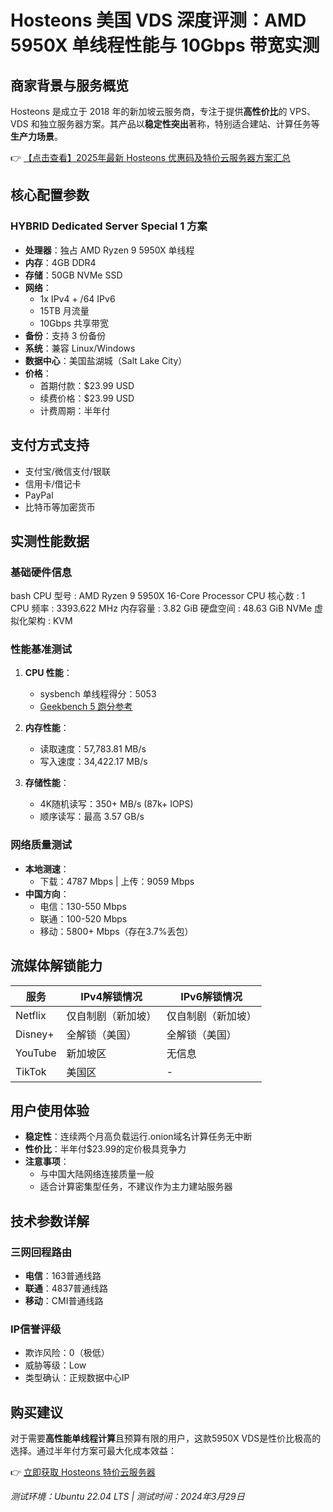 # Hosteons 美国 VDS 深度评测：AMD 5950X 单线程性能与 10Gbps 带宽实测

## 商家背景与服务概览

Hosteons 是成立于 2018 年的新加坡云服务商，专注于提供**高性价比**的 VPS、VDS 和独立服务器方案。其产品以**稳定性突出**著称，特别适合建站、计算任务等**生产力场景**。

👉 [【点击查看】2025年最新 Hosteons 优惠码及特价云服务器方案汇总](https://bit.ly/hosteons)

## 核心配置参数

### HYBRID Dedicated Server Special 1 方案

- **处理器**：独占 AMD Ryzen 9 5950X 单线程
- **内存**：4GB DDR4
- **存储**：50GB NVMe SSD
- **网络**：
  - 1x IPv4 + /64 IPv6
  - 15TB 月流量
  - 10Gbps 共享带宽
- **备份**：支持 3 份备份
- **系统**：兼容 Linux/Windows
- **数据中心**：美国盐湖城（Salt Lake City）
- **价格**：
  - 首期付款：$23.99 USD
  - 续费价格：$23.99 USD
  - 计费周期：半年付

## 支付方式支持

- 支付宝/微信支付/银联
- 信用卡/借记卡
- PayPal
- 比特币等加密货币

## 实测性能数据

### 基础硬件信息
bash
CPU 型号          : AMD Ryzen 9 5950X 16-Core Processor
CPU 核心数        : 1
CPU 频率          : 3393.622 MHz
内存容量          : 3.82 GiB
硬盘空间          : 48.63 GiB NVMe
虚拟化架构        : KVM

### 性能基准测试
1. **CPU 性能**：
   - sysbench 单线程得分：5053
   - [Geekbench 5 跑分参考](https://bit.ly/hosteons)

2. **内存性能**：
   - 读取速度：57,783.81 MB/s
   - 写入速度：34,422.17 MB/s

3. **存储性能**：
   - 4K随机读写：350+ MB/s (87k+ IOPS)
   - 顺序读写：最高 3.57 GB/s

### 网络质量测试
- **本地测速**：
  - 下载：4787 Mbps | 上传：9059 Mbps
- **中国方向**：
  - 电信：130-550 Mbps
  - 联通：100-520 Mbps
  - 移动：5800+ Mbps（存在3.7%丢包）

## 流媒体解锁能力

| 服务       | IPv4解锁情况       | IPv6解锁情况       |
|------------|--------------------|--------------------|
| Netflix    | 仅自制剧（新加坡） | 仅自制剧（新加坡） |
| Disney+    | 全解锁（美国）     | 全解锁（美国）     |
| YouTube    | 新加坡区           | 无信息             |
| TikTok     | 美国区             | -                  |

## 用户使用体验

- **稳定性**：连续两个月高负载运行.onion域名计算任务无中断
- **性价比**：半年付$23.99的定价极具竞争力
- **注意事项**：
  - 与中国大陆网络连接质量一般
  - 适合计算密集型任务，不建议作为主力建站服务器

## 技术参数详解

### 三网回程路由
- **电信**：163普通线路
- **联通**：4837普通线路
- **移动**：CMI普通线路

### IP信誉评级
- 欺诈风险：0（极低）
- 威胁等级：Low
- 类型确认：正规数据中心IP

## 购买建议

对于需要**高性能单线程计算**且预算有限的用户，这款5950X VDS是性价比极高的选择。通过半年付方案可最大化成本效益：

👉 [立即获取 Hosteons 特价云服务器](https://bit.ly/hosteons)

*测试环境：Ubuntu 22.04 LTS | 测试时间：2024年3月29日*